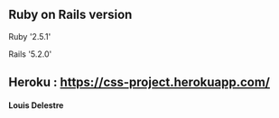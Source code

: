 ## Ruby on Rails version

Ruby '2.5.1'

Rails '5.2.0'


## Heroku : https://css-project.herokuapp.com/


#### Louis Delestre
